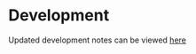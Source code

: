# Development

Updated development notes can be viewed [here](https://github.com/Create-Third-Places?view_as=public)



